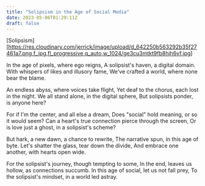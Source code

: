 ```yaml
---
title: "Solipsism in the Age of Social Media"
date: 2023-05-06T01:29:11Z
draft: false
---
```


[Solipsism][https://res.cloudinary.com/jerrick/image/upload/d_642250b563292b35f27461a7.png,f_jpg,fl_progressive,q_auto,w_1024/ge3cu3mtkt9fb8hih6vf.jpg]

In the age of pixels, where ego reigns,
A solipsist's haven, a digital domain.
With whispers of likes and illusory fame,
We've crafted a world, where none bear the blame.

An endless abyss, where voices take flight,
Yet deaf to the chorus, each lost in the night.
We all stand alone, in the digital sphere,
But solipsists ponder, is anyone here?

For if I'm the center, and all else a dream,
Does "social" hold meaning, or so it would seem?
Can a heart's true connection pierce through the screen,
Or is love just a ghost, in a solipsist's scheme?

But hark, a new dawn, a chance to rewrite,
The narrative spun, in this age of byte.
Let's shatter the glass, tear down the divide,
And embrace one another, with hearts open wide.

For the solipsist's journey, though tempting to some,
In the end, leaves us hollow, as connections succumb.
In this age of social, let us not fall prey,
To the solipsist's mindset, in a world led astray.
